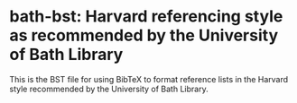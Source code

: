 # bath-bst: Harvard referencing style as recommended by the University of Bath Library

This is the BST file for using BibTeX to format reference lists in the Harvard
style recommended by the University of Bath Library.
